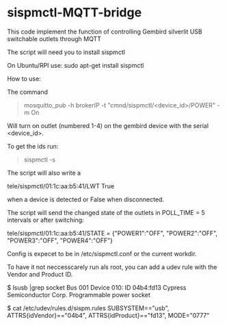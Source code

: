 sispmctl-MQTT-bridge
=====================

This code implement the function of controlling Gembird silverlit USB switchable outlets through MQTT


The script will need you to install sispmctl

On Ubuntu/RPI use:
sudo apt-get install sispmctl

How to use: 

The command 

>mosquitto_pub -h brokerIP -t "cmnd/sispmctl/<device_id>/POWER<outlet>" -m On

Will turn on outlet <outlet> (numbered 1-4) on the gembird device with the serial <device_id>. 

To get the ids run: 
>sispmctl -s  

The script will also write a 

tele/sispmctl/01:1c:aa:b5:41/LWT True

when a device is detected or False when disconnected. 

The script will send the changed state of the outlets in POLL_TIME = 5 intervals or after switching:

tele/sispmctl/01:1c:aa:b5:41/STATE = {"POWER1":"OFF", "POWER2":"OFF", "POWER3":"OFF", "POWER4":"OFF"}

Config is expecet to be in /etc/sispmctl.conf or the current workdir.

To have it not neccesscarely run als root, you can add a udev rule with the Vendor and Product ID.

$ lsusb |grep socket
Bus 001 Device 010: ID 04b4:fd13 Cypress Semiconductor Corp. Programmable power socket

$ cat /etc/udev/rules.d/sispm.rules
SUBSYSTEM=="usb", ATTRS{idVendor}=="04b4", ATTRS{idProduct}=="fd13", MODE="0777"
